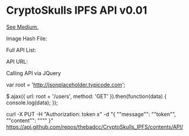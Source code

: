# CryptoSkulls IPFS API v0.01


[See Medium.](www.medium.com)

Image Hash File: 

Full API List:

API URL: 

Calling API via JQuery

var root = 'http://jsonplaceholder.typicode.com';

$.ajax({
  url: root + '/users',
  method: 'GET'
}).then(function(data) {
  console.log(data);
});


curl -X PUT -H "Authorization: token x" -d "{ \""message\"": \""token\"", \""content\"": \""<api>\""  }" https://api.github.com/repos/thebadcc/CryptoSkulls_IPFS/contents/API/<id>
